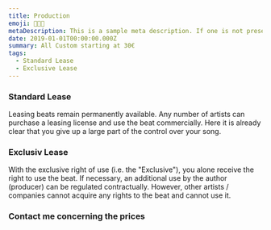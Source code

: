 ```yaml
---
title: Production
emoji: 👨🏼‍🎨
metaDescription: This is a sample meta description. If one is not present in your page/project's front matter, the default metadata.desciption will be used instead.
date: 2019-01-01T00:00:00.000Z
summary: All Custom starting at 30€
tags:
  - Standard Lease
  - Exclusive Lease
---
```


### Standard Lease

Leasing beats remain permanently available. Any number of artists can purchase a leasing license and use the beat commercially. Here it is already clear that you give up a large part of the control over your song. 

### Exclusiv Lease

With the exclusive right of use (i.e. the "Exclusive"), you alone receive the right to use the beat. If necessary, an additional use by the author (producer) can be regulated contractually. However, other artists / companies cannot acquire any rights to the beat and cannot use it. 

### Contact me concerning the prices
